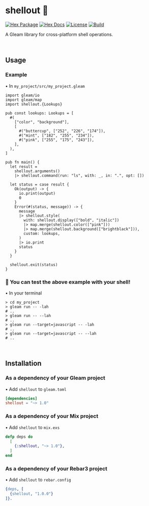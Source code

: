 # shellout 🐢

[![Hex Package](https://img.shields.io/hexpm/v/shellout?color=ffaff3&label=%F0%9F%93%A6)](https://hex.pm/packages/shellout)
[![Hex Docs](https://img.shields.io/badge/hex-docs-ffaff3?label=%F0%9F%93%9A)](https://hexdocs.pm/shellout/)
[![License](https://img.shields.io/hexpm/l/shellout?color=ffaff3&label=%F0%9F%93%83)](https://github.com/tynanbe/shellout/blob/main/LICENSE)
[![Build](https://img.shields.io/github/workflow/status/tynanbe/shellout/CI?color=ffaff3&label=%E2%9C%A8)](https://github.com/tynanbe/shellout/actions)

A Gleam library for cross-platform shell operations.

<br>

## Usage

### Example

• In `my_project/src/my_project.gleam`

```gleam
import gleam/io
import gleam/map
import shellout.{Lookups}

pub const lookups: Lookups = [
  #(
    ["color", "background"],
    [
      #("buttercup", ["252", "226", "174"]),
      #("mint", ["182", "255", "234"]),
      #("pink", ["255", "175", "243"]),
    ],
  ),
]

pub fn main() {
  let result =
    shellout.arguments()
    |> shellout.command(run: "ls", with: _, in: ".", opt: [])

  let status = case result {
    Ok(output) -> {
      io.print(output)
      0
    }
    Error(#(status, message)) -> {
      message
      |> shellout.style(
        with: shellout.display(["bold", "italic"])
        |> map.merge(shellout.color(["pink"]))
        |> map.merge(shellout.background(["brightblack"])),
        custom: lookups,
      )
      |> io.print
      status
    }
  }

  shellout.exit(status)
}
```

### 🐚 You can test the above example with your shell!

• In your terminal

```shell
> cd my_project
> gleam run -- -lah
# ..
> gleam run -- --lah
# ..
> gleam run --target=javascript -- -lah
# ..
> gleam run --target=javascript -- --lah
# ..
```

<br>

## Installation

### As a dependency of your Gleam project

• Add `shellout` to `gleam.toml`

```toml
[dependencies]
shellout = "~> 1.0"
```

### As a dependency of your Mix project

• Add `shellout` to `mix.exs`

```elixir
defp deps do
  [
    {:shellout, "~> 1.0"},
  ]
end
```

### As a dependency of your Rebar3 project

• Add `shellout` to `rebar.config`

```erlang
{deps, [
  {shellout, "1.0.0"}
]}.
```
